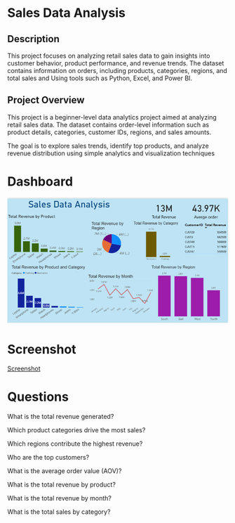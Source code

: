 # Sales Data Analysis

## Description

This project focuses on analyzing retail sales data to gain insights into customer behavior, product performance, and revenue trends. The dataset contains information on orders, including products, categories, regions, and total sales and Using tools such as Python, Excel, and Power BI.

## Project Overview

This project is a beginner-level data analytics project aimed at analyzing retail sales data. The dataset contains order-level information such as product details, categories, customer IDs, regions, and sales amounts.

The goal is to explore sales trends, identify top products, and analyze revenue distribution using simple analytics and visualization techniques

# Dashboard
![Dashboard](https://github.com/Siddaling1/Sales-Data-Analysis-project/blob/main/Screenshot%202025-08-16%20173706.png)

# Screenshot
<a href="https://github.com/Siddaling1/Sales-Data-Analysis-project/blob/main/Screenshot%20of%20Sales%20Data%20Analysis.png">Screenshot</a>

# Questions
What is the total revenue generated?

Which product categories drive the most sales?

Which regions contribute the highest revenue?

Who are the top customers?

What is the average order value (AOV)?

What is the total revenue by product?

What is the total revenue by month?

What is the total sales by category?


